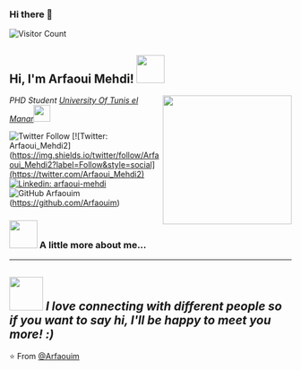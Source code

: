 ### Hi there 👋

![Visitor Count](https://profile-counter.glitch.me/{Arfaouim}/count.svg)


<h2> Hi, I'm Arfaoui Mehdi! <img src="https://media.giphy.com/media/mGcNjsfWAjY5AEZNw6/giphy.gif" width="50"></h2>
<img align='right' src="https://media.giphy.com/media/ieyl9zmCjO4b4t6qoY/giphy.gif" width="230">
<p><em>PHD Student  <a href="http://www.fst.rnu.tn">University Of Tunis el Manar</a><img src="https://media.giphy.com/media/fYSnHlufseco8Fh93Z/giphy.gif" width="30"></br>
</em></p>

![Twitter Follow](https://img.shields.io/twitter/follow/Arfaoui_Mehdi2?label=Follow&style=social)
[![Twitter: Arfaoui_Mehdi2](https://img.shields.io/twitter/follow/Arfaoui_Mehdi2?label=Follow&style=social](https://twitter.com/Arfaoui_Mehdi2)
[![Linkedin: arfaoui-mehdi](https://img.shields.io/badge/-arfaoui-mehdi-blue?style=flat-square&logo=Linkedin&logoColor=white&link=https://www.linkedin.com/in/arfaoui-mehdi/)](https://www.linkedin.com/in/arfaoui-mehdi/)
![GitHub Arfaouim](https://img.shields.io/github/followers/Arfaouim?style=social)(https://github.com/Arfaouim)


### <img src="https://media.giphy.com/media/VgCDAzcKvsR6OM0uWg/giphy.gif" width="50"> A little more about me...  

<!--
**Arfaouim/Arfaouim** is a ✨ _special_ ✨ repository because its `README.md` (this file) appears on your GitHub profile.

Here are some ideas to get you started:

- 🔭 I’m currently working on ...
- 🌱 I’m currently learning ...
- 👯 I’m looking to collaborate on ...
- 🤔 I’m looking for help with ...
- 💬 Ask me about ...
- 📫 How to reach me: ...
- 😄 Pronouns: ...
- ⚡ Fun fact: ...
-->

---

<img src="https://media.giphy.com/media/LnQjpWaON8nhr21vNW/giphy.gif" width="60"> <em><b>I love connecting with different people</b> so if you want to say <b>hi, I'll be happy to meet you more!</b> :)</em>
---

⭐️ From [@Arfaouim](https://github.com/Arfaouim)
